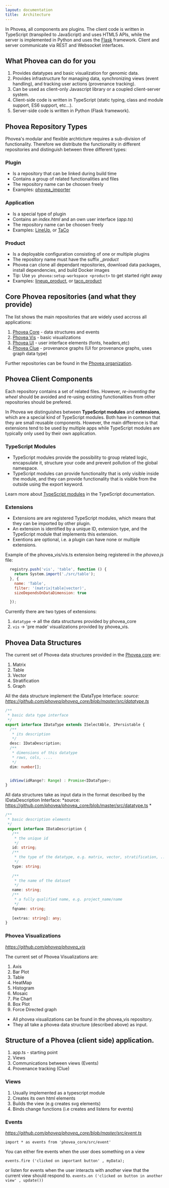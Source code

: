 ```yaml
---
layout: documentation
title:  Architecture
---
```


In Phovea, all components are plugins. 
The client code is written in TypeScript (transpiled to JavaScript)
and uses HTML5 APIs, 
while the server is implemented in Python and uses the 
[Flask](http://flask.pocoo.org/) framework. 
Client and server communicate via REST and Websocket interfaces. 


## What Phovea can do for you

1. Provides datatypes and basic visualization for genomic data.
2. Provides infrastructure for managing data, synchronizing views (event handling), and tracking user actions (provenance tracking).
3. Can be used as client-only Javascript library or a coupled client-server system.
4. Client-side code is written in TypeScript (static typing, class and module support, ES6 support, etc...).
5. Server-side code is written in Python (Flask framework).


## Phovea Repository Types

Phovea's modular and flexible archticture requires a sub-division of functionality. Therefore we distribute the functionality in different repositories and distinguish between three different types:

### Plugin

* Is a repository that can be linked during build time
* Contains a group of related functionalities and files
* The repository name can be choosen freely
* Examples: [phovea_importer](https://github.com/phovea/phovea_importer/)
 
### Application
* Is a special type of plugin 
* Contains an *index.html* and an own user interface (*app.ts*)
* The repository name can be choosen freely
* Examples: [LineUp](https://github.com/Caleydo/lineup), or [TaCo](https://github.com/Caleydo/taco)

### Product
* Is a deployable configuration consisting of one or multiple plugins
* The repository name must have the suffix *\_product*
* Phovea can clone all dependant repositories, download data packages, install dependencies, and build Docker images
* Tip: Use `yo phovea:setup-workspace <product>` to get started right away
* Examples: [lineup_product](https://github.com/Caleydo/lineup_product), or [taco_product](https://github.com/Caleydo/taco_product)


## Core Phovea repositories (and what they provide)

The list shows the main repositories that are widely used accross all applications:

1. [Phovea Core](https://github.com/phovea/phovea_core/) - data structures and events
2. [Phovea Vis](https://github.com/phovea/phovea_vis/) - basic visualizations
4. [Phovea UI](https://github.com/phovea/phovea_ui/) - user interface elements (fonts, headers,etc)
3. [Phovea Clue](https://github.com/phovea/phovea_clue/) - provenance graphs (UI for provenance graphs, uses graph data type)

Further repositories can be found in the [Phovea organization](https://github.com/phovea/).


## Phovea Client Components

Each repository contains a set of related files. However, *re-inventing the wheel* should be avoided and re-using existing functionalities from other repositories should be prefered. 

In Phovea we distinguishes between **TypeScript modules** and **extensions**, which are a special kind of TypeScript modules.
Both have in common that they are small reusable components. However, the main difference is that extensions tend to be used by multiple apps while TypeScript modules are typically only used by their own application.

### TypeScript Modules

* TypeScript modules provide the possibility to group related logic, encapsulate it, structure your code and prevent pollution of the global namespace.
* TypeScript modules can provide functionality that is only visible inside the module, and they can provide functionality that is visible from the outside using the export keyword.

Learn more about [TypeScript modules](https://www.typescriptlang.org/docs/handbook/modules.html) in the TypeScript documentation.

### Extensions

* Extensions are are registered TypeScript modules, which means that they can be imported by other plugin.
* An extension is identified by a unique ID, extension type, and the TypeScript module that implements this extension.
* Exentions are optional, i.e. a plugin can have none or multiple extensions.

Example of the phovea_vis/vis.ts extension being registered in the *phovea.js* file:
 
```js
  registry.push('vis', 'table', function () {
    return System.import('./src/table');
  }, {
    name: 'Table',
    filter: '(matrix|table|vector)',
    sizeDependsOnDataDimension: true

  });
```
 
Currently there are two types of extensions:

1. `datatype` ->  all the data structures provided by phovea_core 
2. `vis` -> 'pre made' visualizations provided by phovea_vis.



## Phovea Data Structures

The current set of Phovea data structures provided in the [Phovea core](https://github.com/phovea/phovea_core) are: 

1. Matrix
2. Table
3. Vector
4. Stratification
5. Graph

All the data structure implement the IDataType Interface:
*source: https://github.com/phovea/phovea_core/blob/master/src/datatype.ts*
 
```ts
/**
 * basic data type interface
 */
export interface IDataType extends ISelectAble, IPersistable {
  /**
   * its description
   */
  desc: IDataDescription;
  /**
   * dimensions of this datatype
   * rows, cols, ....
   */
  dim: number[];


  idView(idRange?: Range) : Promise<IDataType>;
}
``` 


All data structures take as input data in the format described by the IDataDescription Interface: 
*source: https://github.com/phovea/phovea_core/blob/master/src/datatype.ts *

```ts
/**
 * basic description elements
 */
 export interface IDataDescription {
   /**
    * the unique id
    */
   id: string;
   /**
    * the type of the datatype, e.g. matrix, vector, stratification, ...
    */
   type: string;
    
   /**
    * the name of the dataset
    */
   name: string;
   /**
    * a fully qualified name, e.g. project_name/name
    */
   fqname: string;
    
   [extras: string]: any;
}
```
   
   
### Phovea Visualizations
*https://github.com/phovea/phovea_vis*

 The current set of Phovea Visualizations are: 
 
 1. Axis
 2. Bar Plot
 3. Table
 4. HeatMap
 5. Histogram
 6. Mosaic
 7. Pie Chart
 8. Box Plot
 9. Force Directed graph
 
 * All phovea visualizations can be found in the phovea_vis repository.
 * They all take a phovea data structure (described above) as input. 


## Structure of a Phovea (client side) application. 

1. app.ts - starting point 
2. Views
3. Communications between views (Events)
4. Provenance tracking (Clue) 


### Views

1. Usually implemented as a typescript module
2. Creates its own html elements
3. Builds the view (e.g creates svg elements)
4. Binds change functions (i.e creates and listens for events) 


### Events
*https://github.com/phovea/phovea_core/blob/master/src/event.ts*

 `import * as events from 'phovea_core/src/event'`
 
 You can either fire events when the user does something on a view
 
  `events.fire ('clicked on important button' , myData);`
  
 or listen for events when the user interacts with another view that the current view should respond to.
 `events.on ('clicked on button in another view' , update())`











